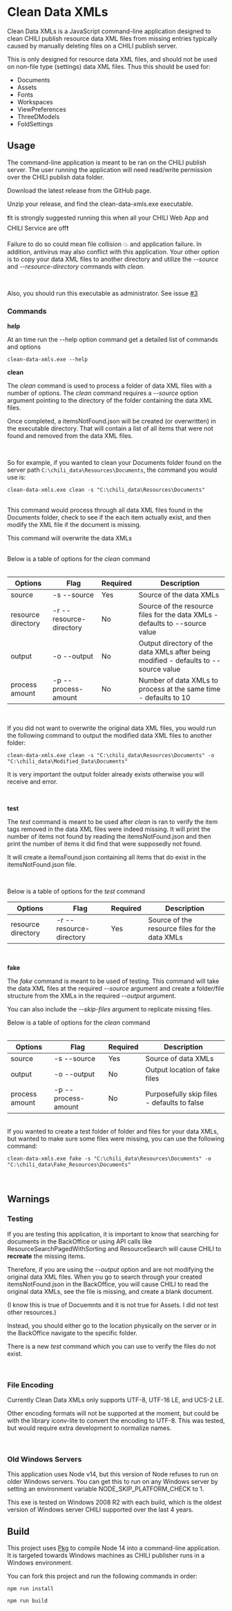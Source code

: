 # Clean Data XMLs
Clean Data XMLs is a JavaScript command-line application designed to clean CHILI publish resource data XML files from missing entries typically caused by manually deleting files on a CHILI publish server.

This is only designed for resource data XML files, and should not be used on non-file type (settings) data XML files. Thus this should be used for:
* Documents
* Assets
* Fonts
* Workspaces
* ViewPreferences
* ThreeDModels
* FoldSettings

## Usage
The command-line application is meant to be ran on the CHILI publish server. The user running the application will need read/write permission over the CHILI publish data folder.

Download the latest release from the GitHub page.

Unzip your release, and find the clean-data-xmls.exe executable.


❗It is strongly suggested running this when all your CHILI Web App and CHILI Service are off❗

Failure to do so could mean file collision 💥 and application failure. In addition, antivirus may also conflict with this application. Your other option is to copy your data XML files to another directory and utilize the *--source* and *--resource-directory* commands with *clean*.

<br/>

Also, you should run this executable as administrator. See issue [#3](https://github.com/seancrowe/clean-data-xmls/issues/3)

### Commands

**help**

At an time run the --help option command  get a detailed list of commands and options
```
clean-data-xmls.exe --help
```

**clean**

The *clean* command is used to process a folder of data XML files with a number of options. The *clean* command requires a *--source* option argument pointing to the directory of the folder containing the data XML files.

Once completed, a itemsNotFound.json will be created (or overwritten) in the executable directory. That will contain a list of all items that were not found and removed from the data XML files.

<br/>

So for example, if you wanted to clean your Documents folder found on the server path `C:\chili_data\Resources\Documents`, the command you would use is:
```
clean-data-xmls.exe clean -s "C:\chili_data\Resources\Documents"
```

<br/>
This command would process through all data XML files found in the Documents folder, check to see if the each item actually exist, and then modify the XML file if the document is missing.

This command will overwrite the data XMLs
<br/>
<br/>

Below is a table of options for the *clean* command 
<br/><br/>

| Options | Flag | Required | Description |
| ----------- | ----------- | ----------- | ----------- |
| source | -s --source | Yes | Source of the data XMLs |
|resource directory| -r --resource-directory| No | Source of the resource files for the data XMLs - defaults to --source value |
| output | -o --output | No | Output directory of the data XMLs after being modified - defaults to --source value|
| process amount | -p --process-amount | No | Number of data XMLs to process at the same time - defaults to 10 |

<br/>

If you did not want to overwrite the original data XML files, you would run the following command to output the modified data XML files to another folder:
```
clean-data-xmls.exe clean -s "C:\chili_data\Resources\Documents" -o "C:\chili_data\Modified_Data\Documents"
```
It is very important the output folder already exists otherwise you will receive and error.

<br/>

**test**

The _test_ command is meant to be used after _clean_ is ran to verify the item tags removed in the data XML files were indeed missing. It will print the number of items not found by reading the itemsNotFound.json and then print the number of items it did find that were supposedly not found.

It will create a itemsFound.json containing all items that do exist in the itemsNotFound.json file.

<br/>

Below is a table of options for the _test_ command

| Options | Flag | Required | Description |
| ----------- | ----------- | ----------- | ----------- |
|resource directory| -r --resource-directory| Yes | Source of the resource files for the data XMLs|


<br/>

**fake**

The *fake* command is meant to be used of testing. This command will take the data XML files at the required *--source* argument and create a folder/file structure from the XMLs in the required *--output* argument.

You can also include the *--skip-files* argument to replicate missing files.

Below is a table of options for the *clean* command 
<br/><br/>

| Options | Flag | Required | Description |
| ----------- | ----------- | ----------- | ----------- |
| source | -s --source | Yes | Source of data XMLs |
| output | -o --output | No | Output location of fake files |
| process amount | -p --process-amount | No | Purposefully skip files - defaults to false |

<br/>
If you wanted to create a test folder of folder and files for your data XMLs, but wanted to make sure some files were missing, you can use the following command:

```
clean-data-xmls.exe fake -s "C:\chili_data\Resources\Documents" -o "C:\chili_data\Fake_Resources\Documents"
```
<br/>

## Warnings
### Testing
If you are testing this application, it is important to know that searching for documents in the BackOffice or using API calls like ResourceSearchPagedWithSorting and ResourceSearch will cause CHILI to **recreate** the missing items.

Therefore, if you are using the *--output* option and are not modifying the original data XML files. When you go to search through your created itemsNotFound.json in the BackOffice, you will cause CHILI to read the original data XMLs, see the file is missing, and create a blank document.

(I know this is true of Docuemnts and it is not true for Assets. I did not test other resources.)

Instead, you should either go to the location physically on the server or in the BackOffice navigate to the specific folder.

There is a new _test_ command which you can use to verify the files do not exist.

<br/>

### File Encoding
Currently Clean Data XMLs only supports UTF-8, UTF-16 LE, and UCS-2 LE.

Other encoding formats will not be supported at the moment, but could be with the library iconv-lite to convert the encoding to UTF-8. This was tested, but would require extra development to normalize names.

<br/>

### Old Windows Servers
This application uses Node v14, but this version of Node refuses to run on older Windows servers. You can get this to run on any Windows server by setting an environment variable NODE_SKIP_PLATFORM_CHECK to 1.

This exe is tested on Windows 2008 R2 with each build, which is the oldest version of Windows server CHILI supported over the last 4 years.
## Build
This project uses [Pkg](https://github.com/vercel/pkg) to compile Node 14 into a command-line application. It is targeted towards Windows machines as CHILI publisher runs in a Windows environment.

You can fork this project and run the following commands in order:
```
npm run install
```
```
npm run build
```